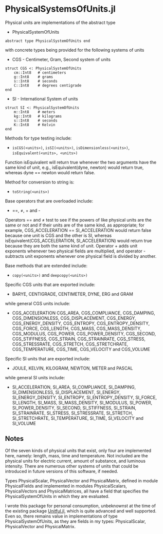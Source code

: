 # PhysicalSystemsOfUnits.jl

Physical units are implementations of the abstract type

  * PhysicalSystemOfUnits

```
abstract type PhysicalSystemOfUnits end
```

with concrete types being provided for the following systems of units

  * CGS - Centimeter, Gram, Second system of units

```
struct CGS <: PhysicalSystemOfUnits
    cm::Int8   # centimeters
    g::Int8    # grams
    s::Int8    # seconds
    C::Int8    # degrees centigrade
end
```

  * SI  - International System of units

```
struct SI <: PhysicalSystemOfUnits
    m::Int8    # meters
    kg::Int8   # kilograms
    s::Int8    # seconds
    K::Int8    # Kelvin
end
```

Methods for type testing include:

  * `isCGS(<units>)`, `isSI(<units>)`, `isDimensionless(<units>)`, `isEquivalent(<units>, <units>)`

Function isEquivalent will return true whenever the two arguments have the same kind of unit, e.g., isEquivalent(dyne, newton) would return true, whereas dyne == newton would return false.

Method for conversion to string is:

  * `toString(<units>)`

Base operators that are overloaded include:

  * ==, ≠, + and -

Operators == and ≠ test to see if the powers of like physical units are the same or not and if their units are of the same kind, as appropriate; for example, CGS_ACCELERATION == SI_ACCELERATION would return false because one unit is CGS and the other is SI, whereas isEquivalent(CGS_ACCELERATION, SI_ACCELERATION) would return true because they are both the same kind of unit. Operator + adds unit exponents whenever two physical fields are multiplied, and operator - subtracts unit exponents whenever one physical field is divided by another.

Base methods that are extended include:

  * `copy(<units>)` and `deepcopy(<units>)`

Specific CGS units that are exported include:

  * BARYE, CENTIGRADE, CENTIMETER, DYNE, ERG and GRAM

while general CGS units include:

  * CGS_ACCELERATION CGS_AREA, CGS_COMPLIANCE, CGS_DAMPING, CGS_DIMENSIONLESS, CGS_DISPLACEMENT, CGS_ENERGY, CGS_ENERGY_DENSITY, CGS_ENTROPY, CGS_ENTROPY_DENSITY, CGS_FORCE, CGS_LENGTH, CGS_MASS, CGS_MASS_DENSITY, CGS_MODULUS, CGS_POWER, CGS_POWER_DENSITY, CGS_SECOND, CGS_STIFFNESS, CGS_STRAIN, CGS_STRAINRATE, CGS_STRESS, CGS_STRESSRATE, CGS_STRETCH, CGS_STRETCHRATE, CGS_TEMPERATURE, CGS_TIME, CGS_VELOCITY and CGS_VOLUME

Specific SI units that are exported include:

  * JOULE, KELVIN, KILOGRAM, NEWTON, METER and PASCAL

while general SI units include:

  * SI_ACCELERATION, SI_AREA, SI_COMPLIANCE, SI_DAMPING, SI_DIMENSIONLESS, SI_DISPLACEMENT, SI_ENERGY, SI_ENERGY_DENSITY, SI_ENTROPY, SI_ENTROPY_DENSITY, SI_FORCE, SI_LENGTH, SI_MASS, SI_MASS_DENSITY, SI_MODULUS, SI_POWER, SI_POWER_DENSITY, SI_SECOND, SI_STIFFNESS, SI_STRAIN, SI_STRAINRATE, SI_STRESS, SI_STRESSRATE, SI_STRETCH, SI_STRETCHRATE, SI_TEMPERATURE, SI_TIME, SI_VELOCITY and SI_VOLUME

## Notes

Of the seven kinds of physical units that exist, only four are implemented here, namely: length, mass, time and temperature. Not included are the physical units for electric current, amount of substance, and luminous intensity. There are numerous other systems of units that could be introduced in future versions of this software, if needed.

Types PhysicalScalar, PhysicalVector and PhysicalMatrix, defined in module PhysicalFields and implemented in modules PhysicalScalars, PhysicalVectors and PhysicalMatrices, all have a field that specifies the PhysicalSystemOfUnits in which they are evaluated.

I wrote this package for personal consumption, unbeknownst at the time of the existing package [Unitful.jl](https://github.com/PainterQubits/Unitful.jl), which is quite advanced and well supported. Even so, there remains value in implementations of type PhysicalSystemOfUnits, as they are fields in my types: PhysicalScalar, PhysicalVector and PhysicalMatrix.

